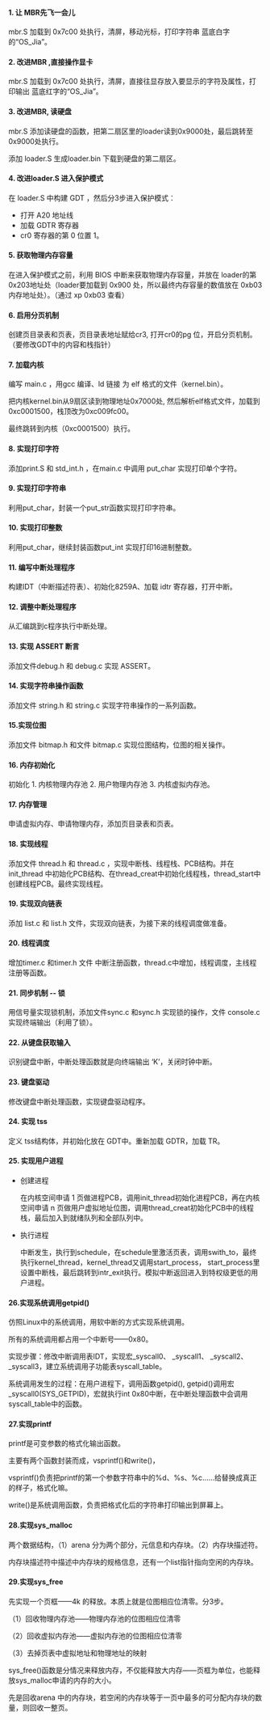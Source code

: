 #### 1. 让 MBR先飞一会儿

mbr.S 加载到 0x7c00 处执行，清屏，移动光标，打印字符串 蓝底白字的“OS_Jia”。

#### 2. 改进MBR ,直接操作显卡

mbr.S 加载到 0x7c00 处执行，清屏，直接往显存放入要显示的字符及属性，打印输出 蓝底红字的“OS_Jia”。

#### 3. 改进MBR, 读硬盘

mbr.S 添加读硬盘的函数，把第二扇区里的loader读到0x9000处，最后跳转至0x9000处执行。

添加 loader.S 生成loader.bin 下载到硬盘的第二扇区。

#### 4. 改进loader.S 进入保护模式

在 loader.S 中构建 GDT ，然后分3步进入保护模式：

- 打开 A20 地址线
- 加载 GDTR 寄存器
- cr0 寄存器的第 0 位置 1。

#### 5. 获取物理内存容量

在进入保护模式之前，利用 BIOS 中断来获取物理内存容量，并放在 loader的第 0x203地址处（loader要加载到 0x900 处，所以最终内存容量的数值放在 0xb03 内存地址处）。（通过 xp 0xb03 查看）

#### 6. 启用分页机制

创建页目录表和页表，页目录表地址赋给cr3, 打开cr0的pg 位，开启分页机制。（要修改GDT中的内容和栈指针）

#### 7. 加载内核

编写 main.c ，用gcc 编译、ld 链接 为 elf 格式的文件（kernel.bin）。

把内核kernel.bin从9扇区读到物理地址0x7000处, 然后解析elf格式文件，加载到0xc0001500，栈顶改为0xc009fc00。

最终跳转到内核（0xc0001500）执行。

#### 8. 实现打印字符

添加print.S 和 std_int.h ，在main.c 中调用 put_char 实现打印单个字符。

#### 9. 实现打印字符串

利用put_char，封装一个put_str函数实现打印字符串。

#### 10. 实现打印整数

利用put_char，继续封装函数put_int 实现打印16进制整数。

#### 11. 编写中断处理程序

构建IDT（中断描述符表）、初始化8259A、加载 idtr 寄存器，打开中断。

#### 12. 调整中断处理程序

从汇编跳到c程序执行中断处理。

#### 13. 实现 ASSERT 断言

添加文件debug.h 和 debug.c 实现 ASSERT。

#### 14. 实现字符串操作函数

添加文件 string.h 和 string.c 实现字符串操作的一系列函数。

#### 15.实现位图

添加文件 bitmap.h 和文件 bitmap.c 实现位图结构，位图的相关操作。

#### 16. 内存初始化

初始化 1. 内核物理内存池 2. 用户物理内存池 3. 内核虚拟内存池。

#### 17. 内存管理

申请虚拟内存、申请物理内存，添加页目录表和页表。

#### 18. 实现线程

添加文件 thread.h 和 thread.c ，实现中断栈、线程栈、PCB结构。并在init_thread 中初始化PCB结构、在thread_creat中初始化线程栈，thread_start中创建线程PCB。最终实现线程。

#### 19. 实现双向链表

添加 list.c 和 list.h 文件，实现双向链表，为接下来的线程调度做准备。

#### 20. 线程调度

增加timer.c 和timer.h 文件 中断注册函数，thread.c中增加，线程调度，主线程注册等函数。

#### 21. 同步机制 -- 锁

用信号量实现锁机制，添加文件sync.c 和sync.h 实现锁的操作，文件 console.c 实现终端输出（利用了锁）。

#### 22. 从键盘获取输入

识别键盘中断，中断处理函数就是向终端输出 ‘K’，关闭时钟中断。

#### 23. 键盘驱动

修改键盘中断处理函数，实现键盘驱动程序。

#### 24. 实现 tss

定义 tss结构体，并初始化放在 GDT中。重新加载 GDTR，加载 TR。

#### 25. 实现用户进程

- 创建进程

  在内核空间申请 1 页做进程PCB，调用init_thread初始化进程PCB，再在内核空间申请 n 页做用户虚拟地址位图，调用thread_creat初始化PCB中的线程栈，最后加入到就绪队列和全部队列中。

- 执行进程

  中断发生，执行到schedule，在schedule里激活页表，调用swith_to，最终执行kernel_thread，kernel_thread又调用start_process， start_process里设置中断栈，最后跳转到intr_exit执行。模拟中断返回进入到特权级更低的用户进程。

#### 26.实现系统调用getpid()

仿照Linux中的系统调用，用软中断的方式实现系统调用。

所有的系统调用都占用一个中断号——0x80。

实现步骤：修改中断调用表IDT，实现宏_syscall0、 _syscall1、 _syscall2、 _syscall3，建立系统调用子功能表syscall_table。

系统调用发生的过程：在用户进程下，调用函数getpid(), getpid()调用宏_syscall0(SYS_GETPID)，宏就执行int 0x80中断，在中断处理函数中会调用syscall_table中的函数。



#### 27.实现printf

printf是可变参数的格式化输出函数。

主要有两个函数封装而成，vsprintf()和write()，

vsprintf()负责把printf的第一个参数字符串中的%d、%s、%c……给替换成真正的样子，格式化嘛。

write()是系统调用函数，负责把格式化后的字符串打印输出到屏幕上。

#### 28.实现sys_malloc

两个数据结构，（1）arena 分为两个部分，元信息和内存块。（2）内存块描述符。

内存块描述符中描述中内存块的规格信息，还有一个list指针指向空闲的内存块。

#### 29.实现sys_free

先实现一个页框——4k 的释放。本质上就是位图相应位清零。分3步。

（1）回收物理内存池——物理内存池的位图相应位清零

（2）回收虚拟内存池——虚拟内存池的位图相应位清零

（3）去掉页表中虚拟地址和物理地址的映射

sys_free()函数是分情况来释放内存，不仅能释放大内存——页框为单位，也能释放sys_malloc申请的内存的大小。

先是回收arena 中的内存块，若空闲的内存块等于一页中最多的可分配内存块的数量，则回收一整页。



